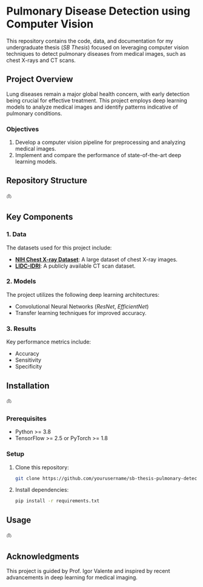 # Pulmonary Disease Detection using Computer Vision

This repository contains the code, data, and documentation for my undergraduate thesis (*SB Thesis*) focused on leveraging computer vision techniques to detect pulmonary diseases from medical images, such as chest X-rays and CT scans.

## Project Overview
Lung diseases remain a major global health concern, with early detection being crucial for effective treatment. This project employs deep learning models to analyze medical images and identify patterns indicative of pulmonary conditions.

### Objectives
1. Develop a computer vision pipeline for preprocessing and analyzing medical images.
2. Implement and compare the performance of state-of-the-art deep learning models.

## Repository Structure
🫁

## Key Components

### 1. Data
The datasets used for this project include:
- **[NIH Chest X-ray Dataset](https://www.kaggle.com/nih-chest-xrays)**: A large dataset of chest X-ray images.
- **[LIDC-IDRI](https://wiki.cancerimagingarchive.net/)**: A publicly available CT scan dataset.

### 2. Models
The project utilizes the following deep learning architectures:
- Convolutional Neural Networks (*ResNet*, *EfficientNet*)
- Transfer learning techniques for improved accuracy.

### 3. Results
Key performance metrics include:
- Accuracy
- Sensitivity
- Specificity

## Installation
🫁

### Prerequisites
- Python >= 3.8
- TensorFlow >= 2.5 or PyTorch >= 1.8

### Setup
1. Clone this repository:
   ```bash
   git clone https://github.com/yourusername/sb-thesis-pulmonary-detection.git
   ``` 
2. Install dependencies:
    ```bash
    pip install -r requirements.txt
    ``` 

## Usage
🫁

## Acknowledgments
This project is guided by Prof. Igor Valente and inspired by recent advancements in deep learning for medical imaging.
